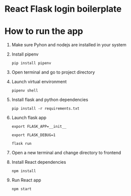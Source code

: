 # React Flask login boilerplate

# How to run the app

1. Make sure Pyhon and nodejs are installed in your system

2. Install pipenv 
   
     `pip install pipenv`
   
3. Open terminal and go to project directory

4. Launch virtual environment
  
    `pipenv shell`
  
5. Install flask and python dependencies

    `pip install -r requirements.txt`
  
6. Launch flask app

     `export FLASK_APP=__init__`
   
     `export FLASK_DEBUG=1`
   
     `flask run`
   
7. Open a new terminal and change directory to frontend

8. Install React dependencies

     `npm install`
   
9. Run React app

     `npm start`
